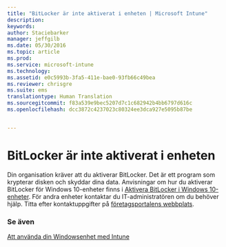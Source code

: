 ```yaml
---
title: "BitLocker är inte aktiverat i enheten | Microsoft Intune"
description: 
keywords: 
author: Staciebarker
manager: jeffgilb
ms.date: 05/30/2016
ms.topic: article
ms.prod: 
ms.service: microsoft-intune
ms.technology: 
ms.assetid: e0c5993b-3fa5-411e-bae0-93fb66c49bea
ms.reviewer: chrisgre
ms.suite: ems
translationtype: Human Translation
ms.sourcegitcommit: f83a539e9bec5207d7c1c682942b4bb6797d616c
ms.openlocfilehash: dcc3872c4237023c80324ee3dca927e5095b87be


---
```



# BitLocker är inte aktiverat i enheten

Din organisation kräver att du aktiverar BitLocker. Det är ett program som krypterar disken och skyddar dina data. Anvisningar om hur du aktiverar BitLocker för Windows 10-enheter finns i [Aktivera BitLocker i Windows 10-enheter](https://gallery.technet.microsoft.com/How-to-turn-on-BitLocker-34294d3d). För andra enheter kontaktar du IT-administratören om du behöver hjälp. Titta efter kontaktuppgifter på [företagsportalens webbplats](http://portal.manage.microsoft.com).

### Se även
[Att använda din Windowsenhet med Intune](using-your-windows-device-with-intune.md)


<!--HONumber=Jun16_HO4-->



